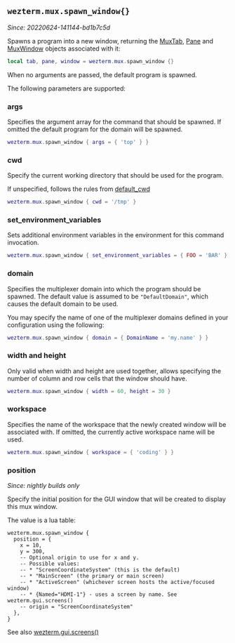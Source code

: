 ## `wezterm.mux.spawn_window{}`

*Since: 20220624-141144-bd1b7c5d*

Spawns a program into a new window, returning the [MuxTab](../MuxTab/index.md),
[Pane](../pane/index.md) and [MuxWindow](../mux-window/index.md) objects
associated with it:

```lua
local tab, pane, window = wezterm.mux.spawn_window {}
```

When no arguments are passed, the default program is spawned.

The following parameters are supported:

### args

Specifies the argument array for the command that should be spawned.
If omitted the default program for the domain will be spawned.

```lua
wezterm.mux.spawn_window { args = { 'top' } }
```

### cwd

Specify the current working directory that should be used for
the program.

If unspecified, follows the rules from [default_cwd](../config/default_cwd.md)

```lua
wezterm.mux.spawn_window { cwd = '/tmp' }
```

### set_environment_variables

Sets additional environment variables in the environment for
this command invocation.

```lua
wezterm.mux.spawn_window { set_environment_variables = { FOO = 'BAR' } }
```

### domain

Specifies the multiplexer domain into which the program should
be spawned.  The default value is assumed to be `"DefaultDomain"`,
which causes the default domain to be used.

You may specify the name of one of the multiplexer domains
defined in your configuration using the following:

```lua
wezterm.mux.spawn_window { domain = { DomainName = 'my.name' } }
```

### width and height

Only valid when width and height are used together, allows specifying
the number of column and row cells that the window should have.

```lua
wezterm.mux.spawn_window { width = 60, height = 30 }
```

### workspace

Specifies the name of the workspace that the newly created window
will be associated with.  If omitted, the currently active workspace
name will be used.

```lua
wezterm.mux.spawn_window { workspace = { 'coding' } }
```

### position

*Since: nightly builds only*

Specify the initial position for the GUI window that will be created to display
this mux window.

The value is a lua table:

```
wezterm.mux.spawn_window {
  position = {
    x = 10,
    y = 300,
    -- Optional origin to use for x and y.
    -- Possible values:
    -- * "ScreenCoordinateSystem" (this is the default)
    -- * "MainScreen" (the primary or main screen)
    -- * "ActiveScreen" (whichever screen hosts the active/focused window)
    -- * {Named="HDMI-1"} - uses a screen by name. See wezterm.gui.screens()
    -- origin = "ScreenCoordinateSystem"
  },
}
```

See also [wezterm.gui.screens()](../wezterm.gui/screens.md)
